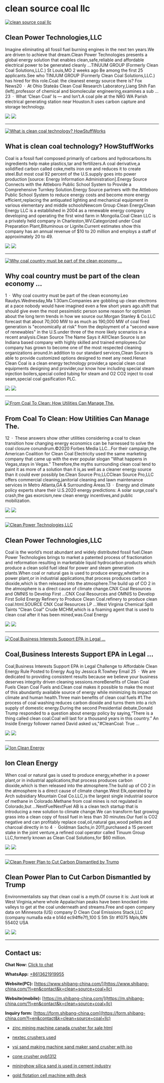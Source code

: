 # clean source coal llc

<a href="https://swt.shibang-china.com/?l=en&img&k=clean+source+coal+llc" target="_blank">![clean source coal llc](http://static.shibang-china.com/all-800x300/1354.jpg)</a>

## Clean Power Technologies,LLC
Imagine eliminating all fossil fuel burning engines in the next ten years.We are driven to achieve that dream.Clean Power Technologies presents a global energy solution that enables clean,safe,reliable and affordable electrical power to be generated cleanly …TINUUM GROUP (Formerly Clean Coal Solutions,LLC.) St Louis,MO 2 weeks ago Be among the first 25 applicants.See who TINUUM GROUP (Formerly Clean Coal Solutions,LLC.) has hired for this role.Coal: the cleanest energy source there is? Fox News20&ensp;&#0183;&ensp;At Ohio State&#226;s Clean Coal Research Laboratory,Liang Shih Fan (left),professor of chemical and biomolecular engineering,examines a sub … 23&ensp;&#0183;&ensp;What ‘Clean Coal’ Is — and Isn’t.A coal pile at the NRG WA Parish electrical generating station near Houston.It uses carbon capture and storage technology.


<a href="https://whatsapp.shibangsoft.com/WhatsApp.php" target="_blank" title="WhatsApp">![](http://static.shibang-china.com/icon/whatsapp.png)</a> <a href="https://swt.shibang-china.com/?l=en&icon&k=clean+source+coal+llc" target="_blank">![](http://static.shibang-china.com/icon/chat-en.png)</a>

---

<a href="https://swt.shibang-china.com/?l=en&img&k=clean+source+coal+llc" target="_blank">![What is clean coal technology? HowStuffWorks](http://static.shibang-china.com/all-800x300/1224.jpg)</a>

## What is clean coal technology? HowStuffWorks
Coal is a fossil fuel composed primarily of carbons and hydrocarbons.Its ingredients help make plastics,tar and fertilizers.A coal derivative,a solidified carbon called coke,melts iron ore and reduces it to create steel.But most coal 92 percent of the U.S.supply goes into power production [source: Energy Information Administration].Energy Source Connects with the Attleboro Public School System to Provide a Comprehensive Turnkey Solution.Energy Source partners with the Attleboro Public School System to reduce energy costs and become more energy efficient,replacing the antiquated lighting and mechanical equipment in various elementary and middle schoolsNewcom Group Clean EnergyClean Energy LLC is a established in 2004 as a renewable energy company developing and operating the first wind farm in Mongolia.Coal Clean LLC is a privately held company in Charleston,WV.Categorized under Coal Preparation Plant,Bituminous or Lignite.Current estimates show this company has an annual revenue of $10 to 20 million and employs a staff of approximately 20 to 49.


<a href="https://whatsapp.shibangsoft.com/WhatsApp.php" target="_blank" title="WhatsApp">![](http://static.shibang-china.com/icon/whatsapp.png)</a> <a href="https://swt.shibang-china.com/?l=en&icon&k=clean+source+coal+llc" target="_blank">![](http://static.shibang-china.com/icon/chat-en.png)</a>

---

<a href="https://swt.shibang-china.com/?l=en&img&k=clean+source+coal+llc" target="_blank">![Why coal country must be part of the clean economy …](http://static.shibang-china.com/all-800x300/759.jpg)</a>

## Why coal country must be part of the clean economy …
1&ensp;&#0183;&ensp;Why coal country must be part of the clean economy.Leo Raudys.Wednesday,Ma 1:30am.Companies are gobbling up clean electrons at a pace nobody would have imagined even a few short years ago.shift that should give even the most pessimistic person some reason for optimism about the long term trends in how we source our.Morgan Stanley &amp; Co.LLC forecast that about 70,000 MW to as much as 190,000 MW of coal fired generation is &quot;economically at risk&quot; from the deployment of a &quot;second wave of renewables&quot; in the U.S.under three of the more likely scenarios in a recent analysis.Clean Source The Name Says it All!Clean Source is an Indiana based company with highly skilled and trained employees.Our company has grown to become one of the most respected cleaning organizations around.In addition to our standard services,Clean Source is able to provide customized options designed to meet any need.Henan Clean Coal is a clean energy technology provider,a special clean coal equipments designing and provider,our know how including special steam injection boilers,special coiled tubing for steam and O2 CO2 inject to coal seam,special coal gasification PLC.


<a href="https://whatsapp.shibangsoft.com/WhatsApp.php" target="_blank" title="WhatsApp">![](http://static.shibang-china.com/icon/whatsapp.png)</a> <a href="https://swt.shibang-china.com/?l=en&icon&k=clean+source+coal+llc" target="_blank">![](http://static.shibang-china.com/icon/chat-en.png)</a>

---

<a href="https://swt.shibang-china.com/?l=en&img&k=clean+source+coal+llc" target="_blank">![From Coal To Clean: How Utilities Can Manage The.](http://static.shibang-china.com/all-800x300/1088.jpg)</a>

## From Coal To Clean: How Utilities Can Manage The.
12&ensp;&#0183;&ensp;These answers show other utilities considering a coal to clean transition how changing energy economics can be harnessed to solve the coal closure conundrum.&#169;2020 Forbes Media LLC…For their campaign,the American Coalition for Clean Coal Electricity used the same marketing company that came up with the ever popular slogan &quot;What happens in Vegas,stays in Vegas.&quot; Therefore,the myths surrounding clean coal tend to paint it as more of a solution than it is,as well as a cleaner energy source than it could ever possibly be.Clean Source Pro,LLCClean Source Pro,LLC offers commercial cleaning,janitorial cleaning and lawn maintenance services in Metro Atlanta,GA &amp; Surrounding Areas.13&ensp;&#0183;&ensp;Energy and climate policy experts share their U.S.2020 energy predictions: A solar surge,coal's crash,the gas exorcism,new clean energy incentives,and public mobilization.


<a href="https://whatsapp.shibangsoft.com/WhatsApp.php" target="_blank" title="WhatsApp">![](http://static.shibang-china.com/icon/whatsapp.png)</a> <a href="https://swt.shibang-china.com/?l=en&icon&k=clean+source+coal+llc" target="_blank">![](http://static.shibang-china.com/icon/chat-en.png)</a>

---

<a href="https://swt.shibang-china.com/?l=en&img&k=clean+source+coal+llc" target="_blank">![Clean Power Technologies,LLC](http://static.shibang-china.com/all-800x300/774.jpg)</a>

## Clean Power Technologies,LLC
Coal is the world’s most abundant and widely distributed fossil fuel.Clean Power Technologies brings to market a patented process of fractionation and reformation resulting in marketable liquid hydrocarbon products which produce a clean solid fuel ideal for power and steam generation plants.When coal or natural gas is used to produce energy,whether in a power plant,or in industrial applications,that process produces carbon dioxide,which is then released into the atmosphere.The build up of CO 2 in the atmosphere is a direct cause of climate change.CNX Coal Resources and OMNIS to Develop First …CNX Coal Resources and OMNIS to Develop First Solid Energy Refinery to Produce Clean Coal.refinery to produce clean coal.html.SOURCE CNX Coal Resources LP …West Virginia Chemical Spill Taints “Clean Coal” Crude MCHM,which is a foaming agent that is used to clean coal after it has been mined,was.Coal Energy


<a href="https://whatsapp.shibangsoft.com/WhatsApp.php" target="_blank" title="WhatsApp">![](http://static.shibang-china.com/icon/whatsapp.png)</a> <a href="https://swt.shibang-china.com/?l=en&icon&k=clean+source+coal+llc" target="_blank">![](http://static.shibang-china.com/icon/chat-en.png)</a>

---

<a href="https://swt.shibang-china.com/?l=en&img&k=clean+source+coal+llc" target="_blank">![Coal,Business Interests Support EPA in Legal …](http://static.shibang-china.com/all-800x300/371.jpg)</a>

## Coal,Business Interests Support EPA in Legal …
Coal,Business Interests Support EPA in Legal Challenge to Affordable Clean Energy Rule Posted to Energy Aug by Jessica R.Towhey Email 25&ensp;&#0183;&ensp;We are dedicated to providing consistent results because we believe your business deserves integrity driven cleaning sessions.moreBenefits of Clean Coal Fuels Clean Coal Fuels and.Clean coal makes it possible to make the most of this abundantly available source of energy while minimizing its impact on climate and human health.Three main benefits of clean coal fuels #1.The process of coal washing reduces carbon dioxide and turns them into a rich supply of domestic energy.During the second Presidential debate,Donald Trump responded to a question about energy policy by saying,“There is a thing called clean coal.Coal will last for a thousand years in this country.” An Inside Energy follower named David asked us,&quot;#CleanCoal: True …


<a href="https://whatsapp.shibangsoft.com/WhatsApp.php" target="_blank" title="WhatsApp">![](http://static.shibang-china.com/icon/whatsapp.png)</a> <a href="https://swt.shibang-china.com/?l=en&icon&k=clean+source+coal+llc" target="_blank">![](http://static.shibang-china.com/icon/chat-en.png)</a>

---

<a href="https://swt.shibang-china.com/?l=en&img&k=clean+source+coal+llc" target="_blank">![Ion Clean Energy](http://static.shibang-china.com/all-800x300/1292.jpg)</a>

## Ion Clean Energy
When coal or natural gas is used to produce energy,whether in a power plant,or in industrial applications,that process produces carbon dioxide,which is then released into the atmosphere.The build up of CO 2 in the atmosphere is a direct cause of climate change.West Elk,operated by Arch subsidiary Mountain Coal Co.LLC,is the largest single industrial source of methane in Colorado.Methane from coal mines is not regulated in Colorado,but …NextFuelNextFuel AB is a clean tech startup that is introducing a new solution to climate change.We can transform fast growing grass into a clean copy of fossil fuel in less than 30 minutes.Our fuel is CO2 negative and can profitably replace coal,oil,natural gas,wood pellets and charcoal directly in to 4&ensp;&#0183;&ensp;Goldman Sachs,in 2011,purchased a 15 percent stake in the joint venture,a refined coal operator called Tinuum Group LLC,formerly known as Clean Coal Solutions,for $60 million.


<a href="https://whatsapp.shibangsoft.com/WhatsApp.php" target="_blank" title="WhatsApp">![](http://static.shibang-china.com/icon/whatsapp.png)</a> <a href="https://swt.shibang-china.com/?l=en&icon&k=clean+source+coal+llc" target="_blank">![](http://static.shibang-china.com/icon/chat-en.png)</a>

---

<a href="https://swt.shibang-china.com/?l=en&img&k=clean+source+coal+llc" target="_blank">![Clean Power Plan to Cut Carbon Dismantled by Trump](http://static.shibang-china.com/all-800x300/825.jpg)</a>

## Clean Power Plan to Cut Carbon Dismantled by Trump
Environmentalists say that clean coal is a myth.Of course it is: Just look at West Virginia,where whole Appalachian peaks have been knocked into valleys to get at the coal underneath and streams.Free and open company data on Minnesota (US) company D Clean Coal Emissions Stack,LLC (company numa8a eda e b14d ec94ffe7f),100 S 5th Str #1075 Mpls,MN 55402 USA

<a href="https://whatsapp.shibangsoft.com/WhatsApp.php" target="_blank" title="WhatsApp">![](http://static.shibang-china.com/icon/whatsapp.png)</a> <a href="https://swt.shibang-china.com/?l=en&icon&k=clean+source+coal+llc" target="_blank">![](http://static.shibang-china.com/icon/chat-en.png)</a>

---
## Contact us:

**Chat Now:** [Click to chat](https://swt.shibang-china.com?l=en&contact&k=clean+source+coal+llc)

**WhatsApp:**  [+8613621919955](https://whatsapp.shibangsoft.com/WhatsApp.php)

**Website(PC):** [https://www.shibang-china.com/](https://www.shibang-china.com/?l=en&contact&k=clean+source+coal+llc)

**Website(mobile):** [https://m.shibang-china.com/](https://m.shibang-china.com/?l=en&contact&k=clean+source+coal+llc)

**Inquiry form:** [https://form.shibang-china.com](https://form.shibang-china.com?l=en&contact&k=clean+source+coal+llc)

* [zinc mining machine canada crusher for sale html](../148/zinc%20mining%20machine%20canada%20crusher%20for%20sale%20html.md)

* [nextec crushers used](../141/nextec%20crushers%20used.md)

* [vsi sand making machine sand maker sand crusher with iso](../146/vsi%20sand%20making%20machine%20sand%20maker%20sand%20crusher%20with%20iso.md)

* [cone crusher pyb1312](../147/cone%20crusher%20pyb1312.md)

* [mininghow silica sand is used in cement industry](../142/mininghow%20silica%20sand%20is%20used%20in%20cement%20industry.md)

* [gold flotation cell machine with deck](../143/gold%20flotation%20cell%20machine%20with%20deck.md)